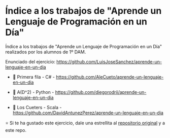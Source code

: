 # Índice a los trabajos de "Aprende un Lenguaje de Programación en un Día"

Índice a los trabajos de "Aprende un Lenguaje de Programación en un Día" realizados por los alumnos de 1º DAM.

Enunciado del ejercicio: <https://github.com/LuisJoseSanchez/aprende-un-lenguaje-en-un-dia>

* 🤯 Primera fila - C# - https://github.com/AleCueto/aprende-un-lenguaje-en-un-dia

* 🦛 A(D^2) - Python - https://github.com/diegorodrii/aprende-un-lenguaje-en-un-dia

* 🤑 Los Cueters - Scala - https://github.com/DavidAntunezPerez/aprende-un-lenguaje-en-un-dia


:star: Si te ha gustado este ejercicio, dale una estrellita al [repositorio original](https://github.com/LuisJoseSanchez/aprende-un-lenguaje-en-un-dia) y a este repo.

